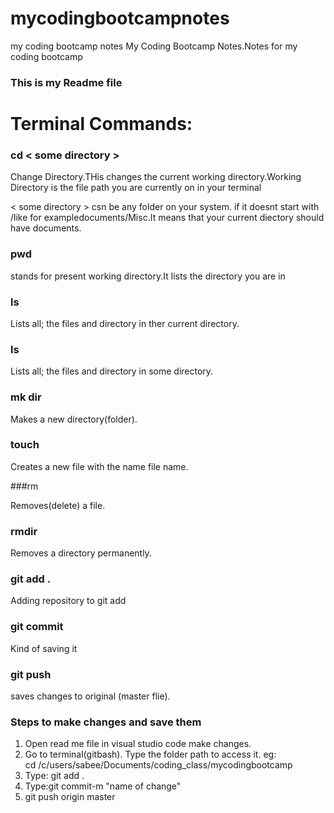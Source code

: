 # mycodingbootcampnotes
my coding bootcamp notes
My Coding Bootcamp Notes.Notes for my coding bootcamp


### This is my Readme file
# Terminal Commands:
### cd < some directory >
Change Directory.THis changes the current working directory.Working Directory is the file path you are currently on in your terminal

< some directory > csn be any folder on your system. if it doesnt start with /like for exampledocuments/Misc.It means that your current diectory should have documents.




### pwd
stands for present working directory.It lists the directory you are in

### ls
Lists all; the files and directory in ther current directory.

### ls <some directory>

Lists all; the files and directory in some directory.

### mk dir
Makes a new directory(folder).

### touch
Creates a new file with the name file name.

###rm<file name>

Removes(delete) a file.

### rmdir
Removes a directory permanently.

### git add .

Adding repository to git add

### git commit
Kind of saving it 

### git push
saves changes to original (master flie).

### Steps to make changes and save them
1. Open read me file in visual studio code make changes.
2. Go to terminal(gitbash). Type the folder path to access it. eg:    
cd /c/users/sabee/Documents/coding_class/mycodingbootcamp
3. Type: git add .
4. Type:git commit-m "name of change"
5. git push origin master

